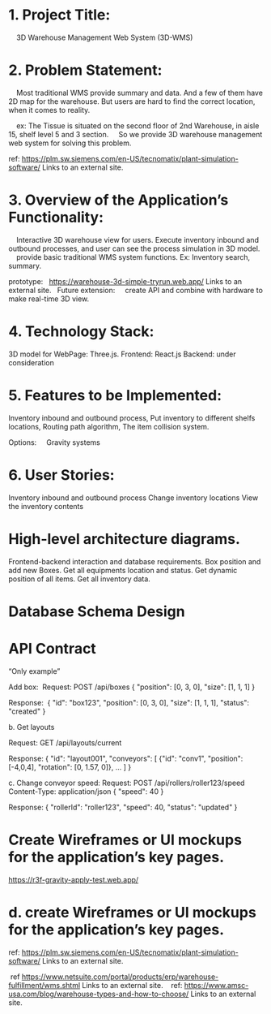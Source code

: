 # 1. Project Title:

    3D Warehouse Management Web System (3D-WMS)
    
# 2. Problem Statement:

    Most traditional WMS provide summary and data. And a few of them have 2D map for the warehouse. 
But users are hard to find the correct location, when it comes to reality.

    ex: The Tissue is situated on the second floor of 2nd Warehouse, in aisle 15, shelf level 5 and 3 section.
    So we provide 3D warehouse management web system for solving this problem.   
    

 
ref: https://plm.sw.siemens.com/en-US/tecnomatix/plant-simulation-software/
Links to an external site.
 
# 3. Overview of the Application’s Functionality:

    Interactive 3D warehouse view for users. 
    Execute inventory inbound and outbound processes, and user can see the process simulation in 3D model.
    provide basic traditional WMS system functions. Ex: Inventory search, summary.
    
prototype:   https://warehouse-3d-simple-tryrun.web.app/
Links to an external site.
 
  Future extension: 
    create API and combine with hardware to make real-time 3D view. 
# 4. Technology Stack:

3D model for WebPage: Three.js.
Frontend: React.js
Backend: under consideration

# 5. Features to be Implemented:

Inventory inbound and outbound process,
Put inventory to different shelfs locations,
Routing path algorithm, 
The item collision system.

Options: 
    Gravity systems
 
# 6. User Stories:

Inventory inbound and outbound process
Change inventory locations 
View the inventory contents



# High-level architecture diagrams.


Frontend-backend interaction and database requirements.
Box position and add new Boxes.
Get all equipments location and status. 
Get dynamic position of all items. 
Get all inventory data.

# Database Schema Design













# API Contract
“Only example”

Add box: 
Request: 
POST /api/boxes
{
  "position": [0, 3, 0],
  "size": [1, 1, 1]
}

Response:  {
  "id": "box123",
  "position": [0, 3, 0],
  "size": [1, 1, 1],
  "status": "created"
}


b. Get layouts  

Request:
GET /api/layouts/current

Response:
{
  "id": "layout001",
  "conveyors": [
    {"id": "conv1", "position": [-4,0,4], "rotation": [0, 1.57, 0]},
    ...
  ]
}


c. Change conveyor speed:
Request: 
POST /api/rollers/roller123/speed
Content-Type: application/json
{
  "speed": 40
}

Response: 
{
  "rollerId": "roller123",
  "speed": 40,
  "status": "updated"
}



# Create Wireframes or UI mockups for the application’s key pages.

https://r3f-gravity-apply-test.web.app/
















# d. create Wireframes or UI mockups for the application’s key pages.


ref: https://plm.sw.siemens.com/en-US/tecnomatix/plant-simulation-software/
Links to an external site.

 ref https://www.netsuite.com/portal/products/erp/warehouse-fulfillment/wms.shtml
Links to an external site.
   ref: https://www.amsc-usa.com/blog/warehouse-types-and-how-to-choose/
Links to an external site.


